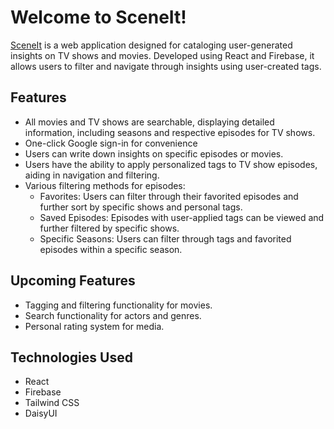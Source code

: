 # Welcome to SceneIt!
[SceneIt](https://sceneit.tv/) is a web application designed for cataloging user-generated insights on TV shows and movies. Developed using React and Firebase, it allows users to filter and navigate through insights using user-created tags. 
## Features
* All movies and TV shows are searchable, displaying detailed information, including seasons and respective episodes for TV shows.
* One-click Google sign-in for convenience
* Users can write down insights on specific episodes or movies.
* Users have the ability to apply personalized tags to TV show episodes, aiding in navigation and filtering.
* Various filtering methods for episodes:
  * Favorites: Users can filter through their favorited episodes and further sort by specific shows and personal tags.
  * Saved Episodes: Episodes with user-applied tags can be viewed and further filtered by specific shows.
  * Specific Seasons: Users can filter through tags and favorited episodes within a specific season.
## Upcoming Features
* Tagging and filtering functionality for movies.
* Search functionality for actors and genres.
* Personal rating system for media.
## Technologies Used
* React
* Firebase
* Tailwind CSS
* DaisyUI
